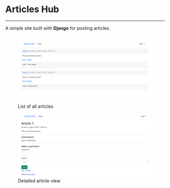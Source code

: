 # Articles Hub
---

A simple site built with **Django** for posting articles.
<br><br>

<figure>
  <img
  src="images/articleslist.png"
  alt="articles page.">
  <figcaption>List of all articles</figcaption>
</figure>


<figure>
  <img
  src="images/articledetail.png"
  alt="article detail">
  <figcaption>Detailed article view</figcaption>
</figure>
